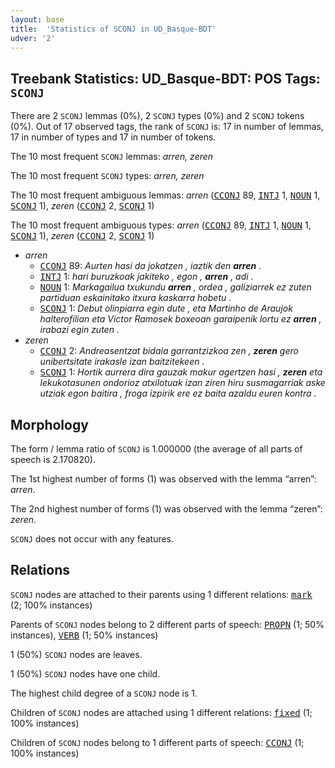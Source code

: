```yaml
---
layout: base
title:  'Statistics of SCONJ in UD_Basque-BDT'
udver: '2'
---
```


## Treebank Statistics: UD_Basque-BDT: POS Tags: `SCONJ`

There are 2 `SCONJ` lemmas (0%), 2 `SCONJ` types (0%) and 2 `SCONJ` tokens (0%).
Out of 17 observed tags, the rank of `SCONJ` is: 17 in number of lemmas, 17 in number of types and 17 in number of tokens.

The 10 most frequent `SCONJ` lemmas: <em>arren, zeren</em>

The 10 most frequent `SCONJ` types:  <em>arren, zeren</em>

The 10 most frequent ambiguous lemmas: <em>arren</em> (<tt><a href="eu_bdt-pos-CCONJ.html">CCONJ</a></tt> 89, <tt><a href="eu_bdt-pos-INTJ.html">INTJ</a></tt> 1, <tt><a href="eu_bdt-pos-NOUN.html">NOUN</a></tt> 1, <tt><a href="eu_bdt-pos-SCONJ.html">SCONJ</a></tt> 1), <em>zeren</em> (<tt><a href="eu_bdt-pos-CCONJ.html">CCONJ</a></tt> 2, <tt><a href="eu_bdt-pos-SCONJ.html">SCONJ</a></tt> 1)

The 10 most frequent ambiguous types:  <em>arren</em> (<tt><a href="eu_bdt-pos-CCONJ.html">CCONJ</a></tt> 89, <tt><a href="eu_bdt-pos-INTJ.html">INTJ</a></tt> 1, <tt><a href="eu_bdt-pos-NOUN.html">NOUN</a></tt> 1, <tt><a href="eu_bdt-pos-SCONJ.html">SCONJ</a></tt> 1), <em>zeren</em> (<tt><a href="eu_bdt-pos-CCONJ.html">CCONJ</a></tt> 2, <tt><a href="eu_bdt-pos-SCONJ.html">SCONJ</a></tt> 1)


* <em>arren</em>
  * <tt><a href="eu_bdt-pos-CCONJ.html">CCONJ</a></tt> 89: <em>Aurten hasi da jokatzen , iaztik den <b>arren</b> .</em>
  * <tt><a href="eu_bdt-pos-INTJ.html">INTJ</a></tt> 1: <em>hari buruzkoak jakiteko , egon , <b>arren</b> , adi .</em>
  * <tt><a href="eu_bdt-pos-NOUN.html">NOUN</a></tt> 1: <em>Markagailua txukundu <b>arren</b> , ordea , galiziarrek ez zuten partiduan eskainitako itxura kaskarra hobetu .</em>
  * <tt><a href="eu_bdt-pos-SCONJ.html">SCONJ</a></tt> 1: <em>Debut olinpiarra egin dute , eta Martinho de Araujok halterofilian eta Victor Ramosek boxeoan garaipenik lortu ez <b>arren</b> , irabazi egin zuten .</em>
* <em>zeren</em>
  * <tt><a href="eu_bdt-pos-CCONJ.html">CCONJ</a></tt> 2: <em>Andreasentzat bidaia garrantzizkoa zen , <b>zeren</b> gero unibertsitate irakasle izan baitzitekeen .</em>
  * <tt><a href="eu_bdt-pos-SCONJ.html">SCONJ</a></tt> 1: <em>Hortik aurrera dira gauzak makur agertzen hasi , <b>zeren</b> eta lekukotasunen ondorioz atxilotuak izan ziren hiru susmagarriak aske utziak egon baitira , froga izpirik ere ez baita azaldu euren kontra .</em>

## Morphology

The form / lemma ratio of `SCONJ` is 1.000000 (the average of all parts of speech is 2.170820).

The 1st highest number of forms (1) was observed with the lemma “arren”: <em>arren</em>.

The 2nd highest number of forms (1) was observed with the lemma “zeren”: <em>zeren</em>.

`SCONJ` does not occur with any features.


## Relations

`SCONJ` nodes are attached to their parents using 1 different relations: <tt><a href="eu_bdt-dep-mark.html">mark</a></tt> (2; 100% instances)

Parents of `SCONJ` nodes belong to 2 different parts of speech: <tt><a href="eu_bdt-pos-PROPN.html">PROPN</a></tt> (1; 50% instances), <tt><a href="eu_bdt-pos-VERB.html">VERB</a></tt> (1; 50% instances)

1 (50%) `SCONJ` nodes are leaves.

1 (50%) `SCONJ` nodes have one child.

The highest child degree of a `SCONJ` node is 1.

Children of `SCONJ` nodes are attached using 1 different relations: <tt><a href="eu_bdt-dep-fixed.html">fixed</a></tt> (1; 100% instances)

Children of `SCONJ` nodes belong to 1 different parts of speech: <tt><a href="eu_bdt-pos-CCONJ.html">CCONJ</a></tt> (1; 100% instances)


